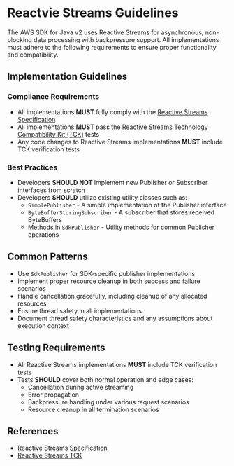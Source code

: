 # Reactvie Streams Guidelines

The AWS SDK for Java v2 uses Reactive Streams for asynchronous, non-blocking data processing with backpressure support. All implementations must adhere to the following requirements to ensure proper functionality and compatibility.

## Implementation Guidelines

### Compliance Requirements

- All implementations **MUST** fully comply with the [Reactive Streams Specification](https://github.com/reactive-streams/reactive-streams-jvm)
- All implementations **MUST** pass the [Reactive Streams Technology Compatibility Kit (TCK)](https://github.com/reactive-streams/reactive-streams-jvm/tree/master/tck) tests
- Any code changes to Reactive Streams implementations **MUST** include TCK verification tests

### Best Practices
- Developers **SHOULD NOT** implement new Publisher or Subscriber interfaces from scratch
- Developers **SHOULD** utilize existing utility classes such as:
  - `SimplePublisher` - A simple implementation of the Publisher interface
  - `ByteBufferStoringSubscriber` - A subscriber that stores received ByteBuffers
  - Methods in `SdkPublisher` - Utility methods for common Publisher operations

## Common Patterns

- Use `SdkPublisher` for SDK-specific publisher implementations
- Implement proper resource cleanup in both success and failure scenarios
- Handle cancellation gracefully, including cleanup of any allocated resources
- Ensure thread safety in all implementations
- Document thread safety characteristics and any assumptions about execution context

## Testing Requirements

- All Reactive Streams implementations **MUST** include TCK verification tests
- Tests **SHOULD** cover both normal operation and edge cases:
  - Cancellation during active streaming
  - Error propagation
  - Backpressure handling under various request scenarios
  - Resource cleanup in all termination scenarios

## References

- [Reactive Streams Specification](https://github.com/reactive-streams/reactive-streams-jvm)
- [Reactive Streams TCK](https://github.com/reactive-streams/reactive-streams-jvm/tree/master/tck)